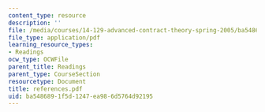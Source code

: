 ```yaml
---
content_type: resource
description: ''
file: /media/courses/14-129-advanced-contract-theory-spring-2005/ba5486891f5d1247ea986d5764d92195_references.pdf
file_type: application/pdf
learning_resource_types:
- Readings
ocw_type: OCWFile
parent_title: Readings
parent_type: CourseSection
resourcetype: Document
title: references.pdf
uid: ba548689-1f5d-1247-ea98-6d5764d92195
---
```

